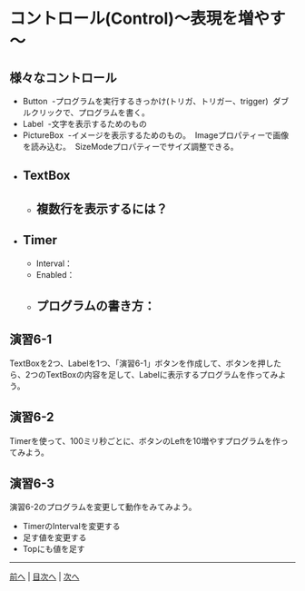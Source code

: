 # コントロール(Control)～表現を増やす～

## 様々なコントロール
- Button
  -プログラムを実行するきっかけ(トリガ、トリガー、trigger)
  ダブルクリックで、プログラムを書く。
- Label
  -文字を表示するためのもの
- PictureBox
  -イメージを表示するためのもの。
  Imageプロパティーで画像を読み込む。
  SizeModeプロパティーでサイズ調整できる。
- TextBox
  -
  - 複数行を表示するには？
    -
- Timer
  -
  - Interval：
  - Enabled：
  - プログラムの書き方：
    -

## 演習6-1
TextBoxを2つ、Labelを1つ、「演習6-1」ボタンを作成して、ボタンを押したら、2つのTextBoxの内容を足して、Labelに表示するプログラムを作ってみよう。

## 演習6-2
Timerを使って、100ミリ秒ごとに、ボタンのLeftを10増やすプログラムを作ってみよう。

## 演習6-3
演習6-2のプログラムを変更して動作をみてみよう。

- TimerのIntervalを変更する
- 足す値を変更する
- Topにも値を足す

---

[前へ](05.md) | [目次へ](README.md#%E7%9B%AE%E6%AC%A1) | [次へ](07.md)
